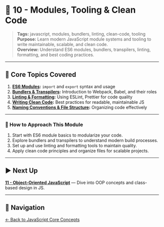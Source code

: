 # 📘 10 - Modules, Tooling & Clean Code

> **Tags:** javascript, modules, bundlers, linting, clean-code, tooling  
> **Purpose:** Learn modern JavaScript module systems and tooling to write maintainable, scalable, and clean code.  
> **Overview:** Understand ES6 modules, bundlers, transpilers, linting, formatting, and best coding practices.

---

## 📝 Core Topics Covered

1. **[ES6 Modules](./01-es6-modules/README.md):** `import` and `export` syntax and usage  
2. **[Bundlers & Transpilers](./02-bundlers-transpilers/README.md):** Introduction to Webpack, Babel, and their roles  
3. **[Linting & Formatting](./03-linting-formatting/README.md):** Using ESLint, Prettier for code quality  
4. **[Writing Clean Code](./04-clean-code/README.md):** Best practices for readable, maintainable JS  
5. **[Naming Conventions & File Structure](./05-naming-file-structure/README.md):** Organizing code effectively

---

### 🚀 How to Approach This Module

1. Start with ES6 module basics to modularize your code.  
2. Explore bundlers and transpilers to understand modern build processes.  
3. Set up and use linting and formatting tools to maintain quality.  
4. Apply clean code principles and organize files for scalable projects.

---

## ▶️ Next Up

**[11 - Object-Oriented JavaScript](../11-object-oriented-js/README.md)** — Dive into OOP concepts and class-based design in JS.

---

## 🔁 Navigation

[← Back to JavaScript Core Concepts](../README.md)
